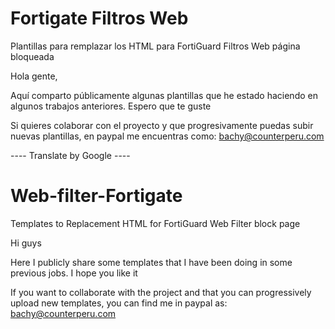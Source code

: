 # Fortigate Filtros Web
Plantillas para remplazar los HTML para FortiGuard Filtros Web página bloqueada

Hola gente,

Aquí comparto públicamente algunas plantillas que he estado haciendo en algunos trabajos anteriores. Espero que te guste

Si quieres colaborar con el proyecto y que progresivamente puedas subir nuevas plantillas, en paypal me encuentras como: bachy@counterperu.com

---- Translate by Google ----

# Web-filter-Fortigate
 Templates to Replacement HTML for FortiGuard Web Filter block page

Hi guys

Here I publicly share some templates that I have been doing in some previous jobs. I hope you like it

If you want to collaborate with the project and that you can progressively upload new templates, you can find me in paypal as: bachy@counterperu.com